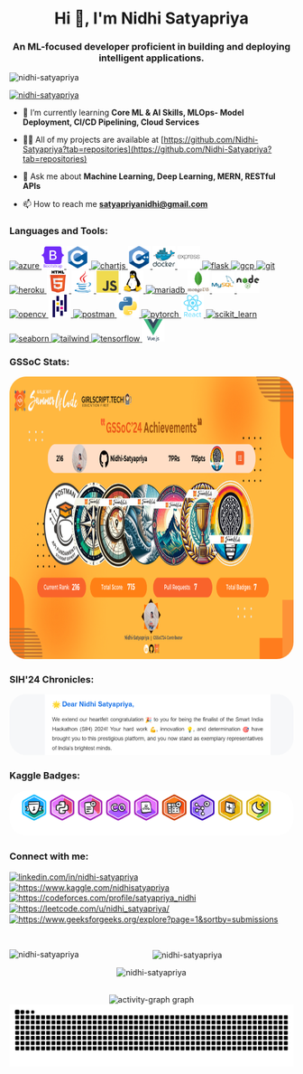 
<h1 align="center">Hi 👋, I'm Nidhi Satyapriya</h1>
<h3 align="center">An ML-focused developer proficient in building and deploying intelligent applications.</h3>

<p align="centre"> <img src="https://komarev.com/ghpvc/?username=nidhi-satyapriya&label=Profile%20views&color=0e75b6&style=flat" alt="nidhi-satyapriya" /> </p>

<p align="centre"> <a href="https://github.com/ryo-ma/github-profile-trophy"><img src="https://github-profile-trophy.vercel.app/?username=nidhi-satyapriya" alt="nidhi-satyapriya" /></a> </p>

- 🌱 I’m currently learning **Core ML & AI Skills, MLOps- Model Deployment, CI/CD Pipelining, Cloud Services**

- 👨‍💻 All of my projects are available at [https://github.com/Nidhi-Satyapriya?tab=repositories](https://github.com/Nidhi-Satyapriya?tab=repositories)

- 💬 Ask me about **Machine Learning, Deep Learning, MERN, RESTful APIs**

- 📫 How to reach me **satyapriyanidhi@gmail.com**

<h3 align="centre">Languages and Tools:</h3>
<p align="left"> <a href="https://azure.microsoft.com/en-in/" target="_blank" rel="noreferrer"> <img src="https://www.vectorlogo.zone/logos/microsoft_azure/microsoft_azure-icon.svg" alt="azure" width="40" height="40"/> </a> <a href="https://getbootstrap.com" target="_blank" rel="noreferrer"> <img src="https://raw.githubusercontent.com/devicons/devicon/master/icons/bootstrap/bootstrap-plain-wordmark.svg" alt="bootstrap" width="40" height="40"/> </a> <a href="https://www.cprogramming.com/" target="_blank" rel="noreferrer"> <img src="https://raw.githubusercontent.com/devicons/devicon/master/icons/c/c-original.svg" alt="c" width="40" height="40"/> </a> <a href="https://www.chartjs.org" target="_blank" rel="noreferrer"> <img src="https://www.chartjs.org/media/logo-title.svg" alt="chartjs" width="40" height="40"/> </a> <a href="https://www.w3schools.com/cpp/" target="_blank" rel="noreferrer"> <img src="https://raw.githubusercontent.com/devicons/devicon/master/icons/cplusplus/cplusplus-original.svg" alt="cplusplus" width="40" height="40"/> </a> <a href="https://www.docker.com/" target="_blank" rel="noreferrer"> <img src="https://raw.githubusercontent.com/devicons/devicon/master/icons/docker/docker-original-wordmark.svg" alt="docker" width="40" height="40"/> </a> <a href="https://expressjs.com" target="_blank" rel="noreferrer"> <img src="https://raw.githubusercontent.com/devicons/devicon/master/icons/express/express-original-wordmark.svg" alt="express" width="40" height="40"/> </a> <a href="https://flask.palletsprojects.com/" target="_blank" rel="noreferrer"> <img src="https://www.vectorlogo.zone/logos/pocoo_flask/pocoo_flask-icon.svg" alt="flask" width="40" height="40"/> </a> <a href="https://cloud.google.com" target="_blank" rel="noreferrer"> <img src="https://www.vectorlogo.zone/logos/google_cloud/google_cloud-icon.svg" alt="gcp" width="40" height="40"/> </a> <a href="https://git-scm.com/" target="_blank" rel="noreferrer"> <img src="https://www.vectorlogo.zone/logos/git-scm/git-scm-icon.svg" alt="git" width="40" height="40"/> </a> <a href="https://heroku.com" target="_blank" rel="noreferrer"> <img src="https://www.vectorlogo.zone/logos/heroku/heroku-icon.svg" alt="heroku" width="40" height="40"/> </a> <a href="https://www.w3.org/html/" target="_blank" rel="noreferrer"> <img src="https://raw.githubusercontent.com/devicons/devicon/master/icons/html5/html5-original-wordmark.svg" alt="html5" width="40" height="40"/> </a> <a href="https://www.java.com" target="_blank" rel="noreferrer"> <img src="https://raw.githubusercontent.com/devicons/devicon/master/icons/java/java-original.svg" alt="java" width="40" height="40"/> </a> <a href="https://developer.mozilla.org/en-US/docs/Web/JavaScript" target="_blank" rel="noreferrer"> <img src="https://raw.githubusercontent.com/devicons/devicon/master/icons/javascript/javascript-original.svg" alt="javascript" width="40" height="40"/> </a> <a href="https://www.linux.org/" target="_blank" rel="noreferrer"> <img src="https://raw.githubusercontent.com/devicons/devicon/master/icons/linux/linux-original.svg" alt="linux" width="40" height="40"/> </a> <a href="https://mariadb.org/" target="_blank" rel="noreferrer"> <img src="https://www.vectorlogo.zone/logos/mariadb/mariadb-icon.svg" alt="mariadb" width="40" height="40"/> </a> <a href="https://www.mongodb.com/" target="_blank" rel="noreferrer"> <img src="https://raw.githubusercontent.com/devicons/devicon/master/icons/mongodb/mongodb-original-wordmark.svg" alt="mongodb" width="40" height="40"/> </a> <a href="https://www.mysql.com/" target="_blank" rel="noreferrer"> <img src="https://raw.githubusercontent.com/devicons/devicon/master/icons/mysql/mysql-original-wordmark.svg" alt="mysql" width="40" height="40"/> </a> <a href="https://nodejs.org" target="_blank" rel="noreferrer"> <img src="https://raw.githubusercontent.com/devicons/devicon/master/icons/nodejs/nodejs-original-wordmark.svg" alt="nodejs" width="40" height="40"/> </a> <a href="https://opencv.org/" target="_blank" rel="noreferrer"> <img src="https://www.vectorlogo.zone/logos/opencv/opencv-icon.svg" alt="opencv" width="40" height="40"/> </a> <a href="https://pandas.pydata.org/" target="_blank" rel="noreferrer"> <img src="https://raw.githubusercontent.com/devicons/devicon/2ae2a900d2f041da66e950e4d48052658d850630/icons/pandas/pandas-original.svg" alt="pandas" width="40" height="40"/> </a> <a href="https://postman.com" target="_blank" rel="noreferrer"> <img src="https://www.vectorlogo.zone/logos/getpostman/getpostman-icon.svg" alt="postman" width="40" height="40"/> </a> <a href="https://www.python.org" target="_blank" rel="noreferrer"> <img src="https://raw.githubusercontent.com/devicons/devicon/master/icons/python/python-original.svg" alt="python" width="40" height="40"/> </a> <a href="https://pytorch.org/" target="_blank" rel="noreferrer"> <img src="https://www.vectorlogo.zone/logos/pytorch/pytorch-icon.svg" alt="pytorch" width="40" height="40"/> </a> <a href="https://reactjs.org/" target="_blank" rel="noreferrer"> <img src="https://raw.githubusercontent.com/devicons/devicon/master/icons/react/react-original-wordmark.svg" alt="react" width="40" height="40"/> </a> <a href="https://scikit-learn.org/" target="_blank" rel="noreferrer"> <img src="https://upload.wikimedia.org/wikipedia/commons/0/05/Scikit_learn_logo_small.svg" alt="scikit_learn" width="40" height="40"/> </a> <a href="https://seaborn.pydata.org/" target="_blank" rel="noreferrer"> <img src="https://seaborn.pydata.org/_images/logo-mark-lightbg.svg" alt="seaborn" width="40" height="40"/> </a> <a href="https://tailwindcss.com/" target="_blank" rel="noreferrer"> <img src="https://www.vectorlogo.zone/logos/tailwindcss/tailwindcss-icon.svg" alt="tailwind" width="40" height="40"/> </a> <a href="https://www.tensorflow.org" target="_blank" rel="noreferrer"> <img src="https://www.vectorlogo.zone/logos/tensorflow/tensorflow-icon.svg" alt="tensorflow" width="40" height="40"/> </a> <a href="https://vuejs.org/" target="_blank" rel="noreferrer"> <img src="https://raw.githubusercontent.com/devicons/devicon/master/icons/vuejs/vuejs-original-wordmark.svg" alt="vuejs" width="40" height="40"/> </a> </p>

<h3 align="centre">GSSoC Stats:</h3>
<img src="GSSoC24_Stats.png" alt="GSSoC Stats" width="1000" height="500" style="border-radius: 30px;">

<h3 align="centre">SIH'24 Chronicles:</h3>
<img src="Screenshot 2025-02-09 123847.png" alt="SIH Chronicles" width="1000" style="border-radius: 30px;">

<h3 align="centre">Kaggle Badges:</h3>
<img src="Screenshot 2025-02-09 124040.png" alt="GSSoC Stats" width="1000" style="border-radius: 30px;">

<h3 align="centre">Connect with me:</h3>
<p align="left">
<a href="https://linkedin.com/in/linkedin.com/in/nidhi-satyapriya" target="blank"><img align="center" src="https://raw.githubusercontent.com/rahuldkjain/github-profile-readme-generator/master/src/images/icons/Social/linked-in-alt.svg" alt="linkedin.com/in/nidhi-satyapriya" height="30" width="40" /></a>
<a href="https://kaggle.com/https://www.kaggle.com/nidhisatyapriya" target="blank"><img align="center" src="https://raw.githubusercontent.com/rahuldkjain/github-profile-readme-generator/master/src/images/icons/Social/kaggle.svg" alt="https://www.kaggle.com/nidhisatyapriya" height="30" width="40" /></a>
<a href="https://codeforces.com/profile/https://codeforces.com/profile/satyapriya_nidhi" target="blank"><img align="center" src="https://raw.githubusercontent.com/rahuldkjain/github-profile-readme-generator/master/src/images/icons/Social/codeforces.svg" alt="https://codeforces.com/profile/satyapriya_nidhi" height="30" width="40" /></a>
<a href="https://www.leetcode.com/https://leetcode.com/u/nidhi_satyapriya/" target="blank"><img align="center" src="https://raw.githubusercontent.com/rahuldkjain/github-profile-readme-generator/master/src/images/icons/Social/leet-code.svg" alt="https://leetcode.com/u/nidhi_satyapriya/" height="30" width="40" /></a>
<a href="https://auth.geeksforgeeks.org/user/https://www.geeksforgeeks.org/explore?page=1&sortby=submissions" target="blank"><img align="center" src="https://raw.githubusercontent.com/rahuldkjain/github-profile-readme-generator/master/src/images/icons/Social/geeks-for-geeks.svg" alt="https://www.geeksforgeeks.org/explore?page=1&sortby=submissions" height="30" width="40" /></a>
</p>
</br>
<div align="center">
<p><img align="left" src="https://github-readme-stats.vercel.app/api/top-langs?username=nidhi-satyapriya&show_icons=true&locale=en&layout=compact" alt="nidhi-satyapriya" /></p>
<p>&nbsp;<img align="center" src="https://github-readme-stats.vercel.app/api?username=nidhi-satyapriya&show_icons=true&locale=en" alt="nidhi-satyapriya" /></p>
<p><img align="centre" src="https://github-readme-streak-stats.herokuapp.com/?user=nidhi-satyapriya&" alt="nidhi-satyapriya" /></p>
</br>
<img src="https://github-readme-activity-graph.vercel.app/graph?username=Nidhi-Satyapriya&radius=16&theme=react&area=true&order=5" height="300" alt="activity-graph graph"  />
  </br>
  <div>
  <img align="centre" alt="GIF" src="https://github.com/siddiq0611/git_repo/blob/main/grid_snake.svg"/>
</div>
</div>


